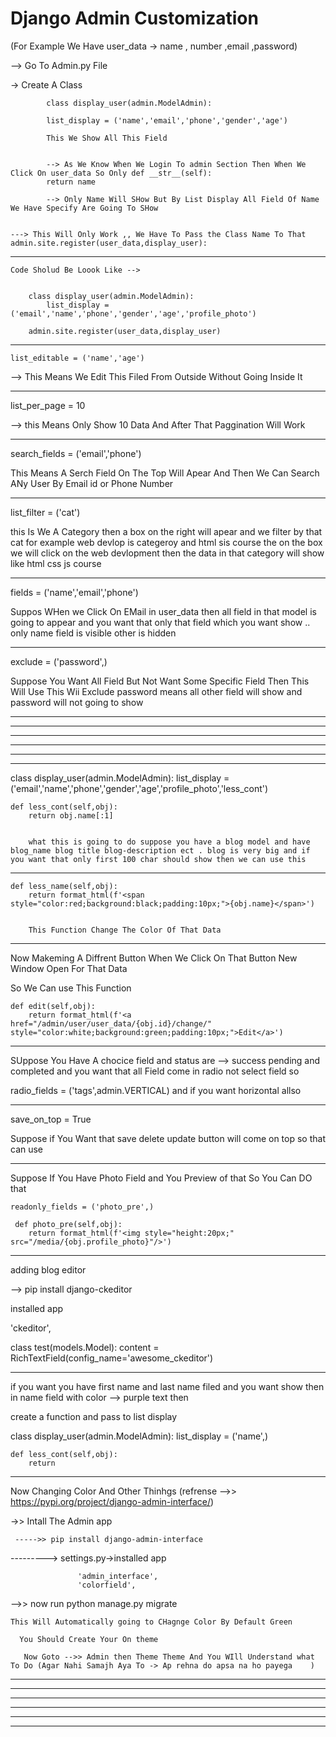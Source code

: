 # Django Admin Customization 

(For Example We Have user_data -> name , number ,email ,password)

  --> Go To Admin.py File 

   -> Create A Class

            class display_user(admin.ModelAdmin):

            list_display = ('name','email','phone','gender','age')

            This We Show All This Field 


            --> As We Know When We Login To admin Section Then When We Click On user_data So Only def __str__(self):
            return name 

            --> Only Name Will SHow But By List Display All Field Of Name We Have Specify Are Going To SHow


    ---> This Will Only Work ,, We Have To Pass the Class Name To That admin.site.register(user_data,display_user):  


------------------------------------------------------------------------------------------------------------------

    Code Sholud Be Loook Like -->


        class display_user(admin.ModelAdmin):
		    list_display = ('email','name','phone','gender','age','profile_photo')

		admin.site.register(user_data,display_user)


------------------------------------------------------------------------------------------------------------------

    list_editable = ('name','age')  

--> This Means We Edit This Filed From Outside Without Going Inside It


------------------------------------------------------------------------------------------------------------------


  list_per_page = 10


--> this Means Only Show 10 Data And After That Paggination Will Work

------------------------------------------------------------------------------------------------------------------

search_fields = ('email','phone')

This Means A Serch Field On The Top Will Apear And Then We Can Search ANy User By Email id or Phone Number 


------------------------------------------------------------------------------------------------------------------

list_filter = ('cat')

 this Is We A Category then a box on the right will apear and we filter by that cat for example web devlop is categeroy and html sis course the on the box we will click on the web devlopment then the data in that category will show like html css js course 

-----------------------------------------------------------------------------------------------------------------

fields = ('name','email','phone') 

 Suppos  WHen we Click On EMail in user_data then all field in that model is going to appear and you want that only that field which you want show .. only name field is visible other is hidden

-----------------------------------------------------------------------------------------------------------------

exclude = ('password',)  

   Suppose You Want All Field But Not Want Some Specific Field Then This Will Use This Wii Exclude password means all other field will show and password will not going to show 

-----------------------------------------------------------------------------------------------------------------



-----------------------------------------------------------------------------------------------------------------
-----------------------------------------------------------------------------------------------------------------

-----------------------------------------------------------------------------------------------------------------
-----------------------------------------------------------------------------------------------------------------

-----------------------------------------------------------------------------------------------------------------

class display_user(admin.ModelAdmin):
    list_display = ('email','name','phone','gender','age','profile_photo','less_cont')

    def less_cont(self,obj):
        return obj.name[:1]


        what this is going to do suppose you have a blog model and have blog_name blog title blog-description ect . blog is very big and if you want that only first 100 char should show then we can use this


-----------------------------------------------------------------------------------------------------------------

    def less_name(self,obj):
        return format_html(f'<span style="color:red;background:black;padding:10px;">{obj.name}</span>')


        This Function Change The Color Of That Data

-----------------------------------------------------------------------------------------------------------------

Now Makeming A Diffrent Button When We Click On That Button New Window Open For That Data 

So We Can use This Function

    def edit(self,obj):
        return format_html(f'<a href="/admin/user/user_data/{obj.id}/change/" style="color:white;background:green;padding:10px;">Edit</a>')

-----------------------------------------------------------------------------------------------------------------

SUppose You Have A chocice field and status are --> success pending and completed and you want that all Field come in radio not select field so 

 radio_fields = ('tags',admin.VERTICAL) and if you want horizontal allso 

-----------------------------------------------------------------------------------------------------------------

save_on_top = True

 Suppose if You Want that save delete update button will come on top so that can use 

-----------------------------------------------------------------------------------------------------------------

Suppose If You Have Photo Field and You Preview of that So You Can DO that

    readonly_fields = ('photo_pre',)

     def photo_pre(self,obj):
        return format_html(f'<img style="height:20px;" src="/media/{obj.profile_photo}"/>')

-----------------------------------------------------------------------------------------------------------------

 adding blog editor

  -->  pip install django-ckeditor

  installed app 

  'ckeditor',

  class test(models.Model): 
  content = RichTextField(config_name='awesome_ckeditor')

-----------------------------------------------------------------------------------------------------------------


if you want you have first name and last name filed and you want show then in name field with color --> purple text then 

create a function and pass to list display

class display_user(admin.ModelAdmin):
    list_display = ('name',)

    def less_cont(self,obj):
        return 

------------------------------------------------------------------------------------------------------------------

Now Changing Color And Other Thinhgs (refrense -->> https://pypi.org/project/django-admin-interface/)

  ->> Intall The Admin app 

     ----->> pip install django-admin-interface


--------->  settings.py->installed app 

                   'admin_interface',
                   'colorfield',

   -->> now run python manage.py migrate

    This Will Automatically going to CHagnge Color By Default Green  

      You Should Create Your On theme 

       Now Goto -->> Admin then Theme Theme And You WIll Understand what To Do (Agar Nahi Samajh Aya To -> Ap rehna do apsa na ho payega	)


------------------------------------------------------------------------------------------------------------------

------------------------------------------------------------------------------------------------------------------

------------------------------------------------------------------------------------------------------------------

------------------------------------------------------------------------------------------------------------------

------------------------------------------------------------------------------------------------------------------

------------------------------------------------------------------------------------------------------------------
